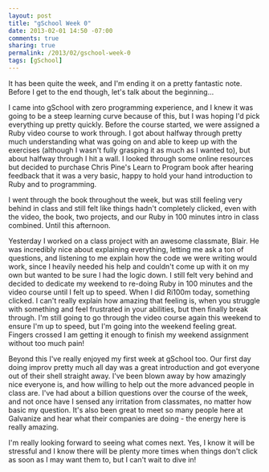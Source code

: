 ```yaml
---
layout: post
title: "gSchool Week 0"
date: 2013-02-01 14:50 -07:00
comments: true
sharing: true
permalink: /2013/02/gschool-week-0
tags: [gSchool]
---
```


It has been quite the week, and I'm ending it on a pretty fantastic note.  Before I get to the end though, let's talk about the beginning...

I came into gSchool with zero programming experience, and I knew it was going to be a steep learning curve because of this, but I was hoping I'd pick everything up pretty quickly.  Before the course started, we were assigned a Ruby video course to work through.  I got about halfway through pretty much understanding what was going on and able to keep up with the exercises (although I wasn't fully grasping it as much as I wanted to), but about halfway through I hit a wall.  I looked through some online resources but decided to purchase Chris Pine's Learn to Program book after hearing feedback that it was a very basic, happy to hold your hand introduction to Ruby and to programming.

I went through the book throughout the week, but was still feeling very behind in class and still felt like things hadn't completely clicked, even with the video, the book, two projects, and our Ruby in 100 minutes intro in class combined.  Until this afternoon.

Yesterday I worked on a class project with an awesome classmate, Blair.  He was incredibly nice about explaining everything, letting me ask a ton of questions, and listening to me explain how the code we were writing would work, since I heavily needed his help and couldn't come up with it on my own but wanted to be sure I had the logic down.  I still felt very behind and decided to dedicate my weekend to re-doing Ruby in 100 minutes and the video course until I felt up to speed.  When I did Ri100m today, something clicked.  I can't really explain how amazing that feeling is, when you struggle with something and feel frustrated in your abilities, but then finally break through.  I'm still going to go through the video course again this weekend to ensure I'm up to speed, but I'm going into the weekend feeling great.  Fingers crossed I am getting it enough to finish my weekend assignment without too much pain!

Beyond this I've really enjoyed my first week at gSchool too.  Our first day doing improv pretty much all day was a great introduction and got everyone out of their shell straight away.  I've been blown away by how amazingly nice everyone is, and how willing to help out the more advanced people in class are.  I've had about a billion questions over the course of the week, and not once have I sensed any irritation from classmates, no matter how basic my question.  It's also been great to meet so many people here at Galvanize and hear what their companies are doing - the energy here is really amazing.

I'm really looking forward to seeing what comes next.  Yes, I know it will be stressful and I know there will be plenty more times when things don't click as soon as I may want them to, but I can't wait to dive in!
